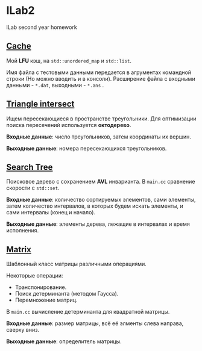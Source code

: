 # ILab2

ILab second year homework

## [Cache](https://github.com/Tako-San/ILab2/tree/master/1_Cache)

Мой **LFU** кэш, на ```std::unordered_map``` и ```std::list```.

Имя файла с тестовыми данными передается в агрументах командной строки (Но можно вводить и в консоли). 
Расширение файла с входными данными - ``` *.dat ```, выходными - ``` *.ans ``` .


## [Triangle intersect](https://github.com/Tako-San/ILab2/tree/master/2_TrigonCross)

Ищем пересекающиеся в пространстве треугольники.
Для оптимизации поиска пересечений используется **октодерево**.

**Входные данные**: число треугольников, затем координаты их вершин.

**Выходные данные**: номера пересекающихся треугольников.

## [Search Tree](https://github.com/Tako-San/ILab2/tree/master/3_SrchTree)

Поисковое дерево с сохранением **AVL** инварианта.
В ```main.cc``` сравнение скорости с ```std::set```.

**Входные данные**: количество сортируемых элементов, сами элементы, 
затем количество интервалов, в которых будем искать элементы,
и сами интервалы (конец и начало).

**Выходные данные**: элементы дерева, лежащие в интервалах и время исполнения.


## [Matrix](https://github.com/Tako-San/ILab2/tree/master/4_Matrix)

Шаблонный класс матрицы различными операциями. 

Некоторые операции:
* Транспонирование.
* Поиск детерминанта (методом Гаусса).
* Перемножение матриц.

В ```main.cc``` вычисление детерминанта для квадратной матрицы.

**Входные данные**: размер матрицы, всё её элменты слева направа, сверху вниз.

**Выходные данные**: определитель матрицы.